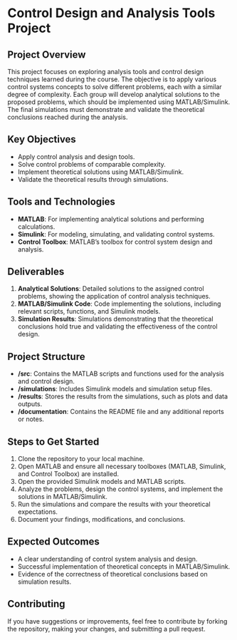# Control Design and Analysis Tools Project

## Project Overview

This project focuses on exploring analysis tools and control design techniques learned during the course. The objective is to apply various control systems concepts to solve different problems, each with a similar degree of complexity. Each group will develop analytical solutions to the proposed problems, which should be implemented using MATLAB/Simulink. The final simulations must demonstrate and validate the theoretical conclusions reached during the analysis.

## Key Objectives

- Apply control analysis and design tools.
- Solve control problems of comparable complexity.
- Implement theoretical solutions using MATLAB/Simulink.
- Validate the theoretical results through simulations.

## Tools and Technologies

- **MATLAB**: For implementing analytical solutions and performing calculations.
- **Simulink**: For modeling, simulating, and validating control systems.
- **Control Toolbox**: MATLAB’s toolbox for control system design and analysis.

## Deliverables

1. **Analytical Solutions**: Detailed solutions to the assigned control problems, showing the application of control analysis techniques.
2. **MATLAB/Simulink Code**: Code implementing the solutions, including relevant scripts, functions, and Simulink models.
3. **Simulation Results**: Simulations demonstrating that the theoretical conclusions hold true and validating the effectiveness of the control design.

## Project Structure

- **/src**: Contains the MATLAB scripts and functions used for the analysis and control design.
- **/simulations**: Includes Simulink models and simulation setup files.
- **/results**: Stores the results from the simulations, such as plots and data outputs.
- **/documentation**: Contains the README file and any additional reports or notes.

## Steps to Get Started

1. Clone the repository to your local machine.
2. Open MATLAB and ensure all necessary toolboxes (MATLAB, Simulink, and Control Toolbox) are installed.
3. Open the provided Simulink models and MATLAB scripts.
4. Analyze the problems, design the control systems, and implement the solutions in MATLAB/Simulink.
5. Run the simulations and compare the results with your theoretical expectations.
6. Document your findings, modifications, and conclusions.

## Expected Outcomes

- A clear understanding of control system analysis and design.
- Successful implementation of theoretical concepts in MATLAB/Simulink.
- Evidence of the correctness of theoretical conclusions based on simulation results.

## Contributing

If you have suggestions or improvements, feel free to contribute by forking the repository, making your changes, and submitting a pull request.
